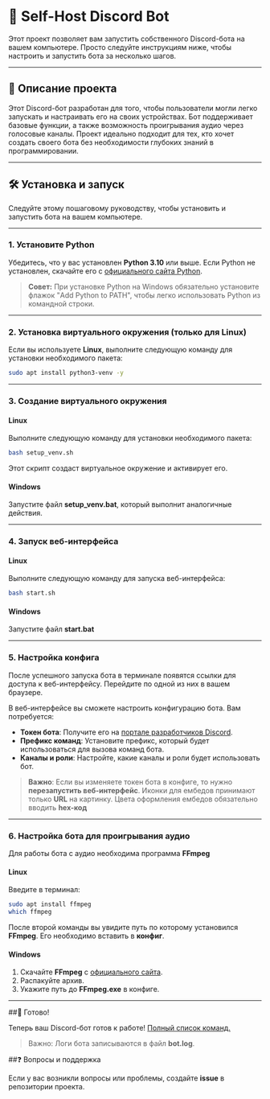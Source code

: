 # 🚀 Self-Host Discord Bot

Этот проект позволяет вам запустить собственного Discord-бота на вашем компьютере. Просто следуйте инструкциям ниже, чтобы настроить и запустить бота за несколько шагов.

---

## 📖 Описание проекта

Этот Discord-бот разработан для того, чтобы пользователи могли легко запускать и настраивать его на своих устройствах. Бот поддерживает базовые функции, а также возможность проигрывания аудио через голосовые каналы. Проект идеально подходит для тех, кто хочет создать своего бота без необходимости глубоких знаний в программировании.

---

## 🛠 Установка и запуск

Следуйте этому пошаговому руководству, чтобы установить и запустить бота на вашем компьютере.

---

### 1. Установите Python

Убедитесь, что у вас установлен **Python 3.10** или выше. Если Python не установлен, скачайте его с [официального сайта Python](https://www.python.org/downloads/).

> **Совет:** При установке Python на Windows обязательно установите флажок "Add Python to PATH", чтобы легко использовать Python из командной строки.

---

### 2. Установка виртуального окружения (только для Linux)

Если вы используете **Linux**, выполните следующую команду для установки необходимого пакета:

```bash
sudo apt install python3-venv -y
```

---

### 3. Создание виртуального окружения

#### Linux

Выполните следующую команду для установки необходимого пакета:

```bash
bash setup_venv.sh 
```

Этот скрипт создаст виртуальное окружение и активирует его.

#### Windows

Запустите файл **setup_venv.bat**, который выполнит аналогичные действия.

---

### 4. Запуск веб-интерфейса

#### Linux

Выполните следующую команду для запуска веб-интерфейса:

```bash
bash start.sh 
```

#### Windows

Запустите файл **start.bat**


---

### 5. Настройка конфига

После успешного запуска бота в терминале появятся ссылки для доступа к веб-интерфейсу. Перейдите по одной из них в вашем браузере. 

В веб-интерфейсе вы сможете настроить конфигурацию бота. Вам потребуется:

- **Токен бота**: Получите его на [портале разработчиков Discord](https://discord.com/developers/applications).
- **Префикс команд**: Установите префикс, который будет использоваться для вызова команд бота.
- **Каналы и роли**: Настройте, какие каналы и роли будет использовать бот.


>**Важно**: Если вы изменяете токен бота в конфиге, то нужно **перезапустить веб-интерфейс**.
Иконки для ембедов принимают только **URL** на картинку.
Цвета оформления ембедов обязательно вводить **hex-код**

---

### 6. Настройка бота для проигрывания аудио

Для работы бота с аудио необходима программа **FFmpeg**

#### Linux

Введите в терминал:

```bash
sudo apt install ffmpeg
which ffmpeg
```

После второй команды вы увидите путь по которому установился **FFmpeg**. Его необходимо вставить в **конфиг**.

#### Windows

1. Скачайте **FFmpeg** с [официального сайта](https://www.ffmpeg.org/download.html).
2. Распакуйте архив.
3. Укажите путь до **FFmpeg.exe** в конфиге.

---

##🎉 Готово!

Теперь ваш Discord-бот готов к работе! [Полный список команд.](https://github.com/kostyanpro/selfhost-discord-bot/blob/master/commandlist.md)
>Важно: Логи бота записываются в файл **bot.log**.

##❓ Вопросы и поддержка

Если у вас возникли вопросы или проблемы, создайте **issue** в репозитории проекта.

